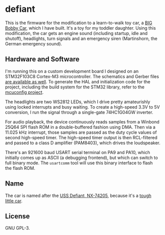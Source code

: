 # defiant
This is the firmware for the modification to a learn-to-walk toy car, a [BIG
Bobby Car](https://www.big.de/en/products/big-bobby-car/), which I have built.
It's a toy for my toddler daughter. Using this modification, the car gets an
engine sound (including startup, idle and shutoff), headlights, turn signals
and an emergency siren (Martinshorn, the German emergency sound).

## Hardware and Software
I'm running this on a custom development board I designed on an STM32F103C8
Cortex-M3 microcontroller. The schematics and Gerber files [are available as
well](https://github.com/johndoe31415/pcbs). To generate the HAL and
initialization code for the project, including the build system for the STM32
library, refer to the [mcuconfig
project](https://github.com/johndoe31415/mcuconfig).

The headlights are two WS2812 LEDs, which I drive pretty amateurishly using
locked interrupts and busy waiting. To create a high-speed 3.3V to 5V
conversion, I run the signal through a single-gate 74HC1G04GW inverter.

For audio playback, the device continuously reads samples from a Winbond 25Q64
SPI flash ROM in a double-buffered fashion using DMA. Then via a 11.025 kHz
interrupt, those samples are passed as the duty cycle values of second
high-speed timer. The high-speed timer output is then RCL-filtered and passed
to a class D amplifier (PAM8403), which drives the loudspeaker.

There's an 921600 baud USART serial terminal on PA9 and PA10, which initially
comes up as ASCII (a debugging frontend), but which can switch to full binary
mode. The `usartcomm` tool will use this binary interface to flash the flash ROM.

## Name
The car is named after the [USS Defiant,
NX-74205](https://en.wikipedia.org/wiki/USS_Defiant), because it's a [tough
little car](https://youtu.be/TOyOa3eExMk?t=8).

## License
GNU GPL-3.
